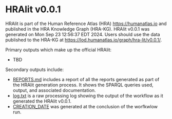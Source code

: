# HRAlit v0.0.1

HRAlit is part of the Human Reference Atlas (HRA) <https://humanatlas.io> and published in the HRA Knowledge Graph (HRA-KG). HRAlit v0.0.1 was generated on Mon Sep 23 12:56:37 EDT 2024. Users should use the data published to the HRA-KG at <https://lod.humanatlas.io/graph/hra-lit/v0.0.1/>.

Primary outputs which make up the official HRAlit:

* TBD

Secondary outputs include:

* [REPORTS.md](REPORTS.md) includes a report of all the reports generated as part of the HRAlit generation process. It shows the SPARQL queries used, output, and associated documentation.
* [log.txt](log.txt) is a raw processing log showing the output of the workflow as it generated the HRAlit v0.0.1.
* [CREATION_DATE](CREATION_DATE) was generated at the conclusion of the worfkwlow run.
